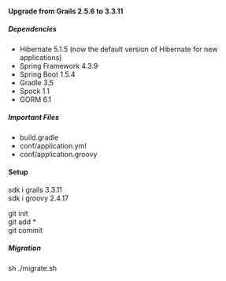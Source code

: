 
#### Upgrade from Grails 2.5.6 to 3.3.11

##### Dependencies

- Hibernate 5.1.5 (now the default version of Hibernate for new applications)
- Spring Framework 4.3.9
- Spring Boot 1.5.4
- Gradle 3.5
- Spock 1.1
- GORM 6.1

##### Important Files

- build.gradle
- conf/application.yml
- conf/application.groovy

#### Setup

sdk i grails 3.3.11  
sdk i groovy 2.4.17  

git init  
git add \*     
git commit  

##### Migration

sh ./migrate.sh